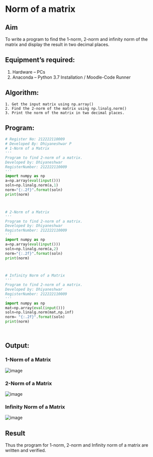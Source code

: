 # Norm of a matrix
## Aim
To write a program to find the 1-norm, 2-norm and infinity norm of the matrix and display the result in two decimal places.
## Equipment’s required:
1.	Hardware – PCs
2.	Anaconda – Python 3.7 Installation / Moodle-Code Runner
## Algorithm:
	1. Get the input matrix using np.array()   
    2. Find the 2-norm of the matrix using np.linalg.norm()
	3. Print the norm of the matrix in two decimal places.
## Program:
```Python
# Register No: 212222110009
# Developed By: Dhiyaneshwar P
# 1-Norm of a Matrix
'''
Program to find 2-norm of a matrix.
Developed by: Dhiyaneshwar
RegisterNumber: 212222110009
'''
import numpy as np
a=np.array(eval(input()))
soln=np.linalg.norm(a,1)
norm="{:.2f}".format(soln)
print(norm)



# 2-Norm of a Matrix
'''
Program to find 2-norm of a matrix.
Developed by: Dhiyaneshwar
RegisterNumber: 212222110009
'''
import numpy as np
a=np.array(eval(input()))
soln=np.linalg.norm(a,2)
norm="{:.2f}".format(soln)
print(norm)



# Infinity Norm of a Matrix
'''
Program to find 2-norm of a matrix.
Developed by: Dhiyaneshwar
RegisterNumber: 212222110009
'''
import numpy as np
mat=np.array(eval(input()))
soln=np.linalg.norm(mat,np.inf)
norm= "{:.2f}".format(soln)
print(norm)




```
## Output:
### 1-Norm of a Matrix
![image](https://github.com/Dhiyanesh24/Norm-of-a-matrix/assets/118362288/137b969d-5fc4-4a9a-a6b9-6b34074643f4)


### 2-Norm of a Matrix
![image](https://github.com/Dhiyanesh24/Norm-of-a-matrix/assets/118362288/9fd0e89a-727a-4b64-9d9b-887a2b219700)


### Infinity Norm of a Matrix
![image](https://github.com/Dhiyanesh24/Norm-of-a-matrix/assets/118362288/08b5a2b7-8517-4394-a91d-8e93e42080f0)


## Result
Thus the program for 1-norm, 2-norm and Infinity norm of a matrix are written and verified.
